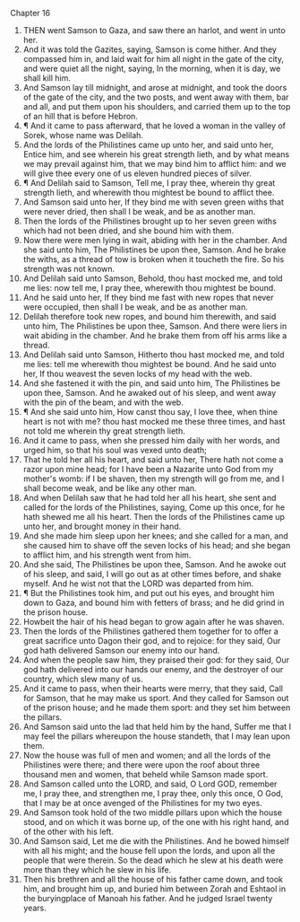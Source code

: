 

Chapter 16

1. THEN went Samson to Gaza, and saw there an harlot, and went in unto her.
2. And it was told the Gazites, saying, Samson is come hither.  And they compassed him in, and laid wait for him all night in the gate of the city, and were quiet all the night, saying, In the morning, when it is day, we shall kill him.
3. And Samson lay till midnight, and arose at midnight, and took the doors of the gate of the city, and the two posts, and went away with them, bar and all, and put them upon his shoulders, and carried them up to the top of an hill that is before Hebron.
4. ¶ And it came to pass afterward, that he loved a woman in the valley of Sorek, whose name was Delilah.
5. And the lords of the Philistines came up unto her, and said unto her, Entice him, and see wherein his great strength lieth, and by what means we may prevail against him, that we may bind him to afflict him: and we will give thee every one of us eleven hundred pieces of silver.
6. ¶ And Delilah said to Samson, Tell me, I pray thee, wherein thy great strength lieth, and wherewith thou mightest be bound to afflict thee.
7. And Samson said unto her, If they bind me with seven green withs that were never dried, then shall I be weak, and be as another man.
8. Then the lords of the Philistines brought up to her seven green withs which had not been dried, and she bound him with them.
9. Now there were men lying in wait, abiding with her in the chamber.  And she said unto him, The Philistines be upon thee, Samson.  And he brake the withs, as a thread of tow is broken when it toucheth the fire.  So his strength was not known.
10. And Delilah said unto Samson, Behold, thou hast mocked me, and told me lies: now tell me, I pray thee, wherewith thou mightest be bound.
11. And he said unto her, If they bind me fast with new ropes that never were occupied, then shall I be weak, and be as another man.
12. Delilah therefore took new ropes, and bound him therewith, and said unto him, The Philistines be upon thee, Samson.  And there were liers in wait abiding in the chamber.  And he brake them from off his arms like a thread.
13. And Delilah said unto Samson, Hitherto thou hast mocked me, and told me lies: tell me wherewith thou mightest be bound.  And he said unto her, If thou weavest the seven locks of my head with the web.
14. And she fastened it with the pin, and said unto him, The Philistines be upon thee, Samson.  And he awaked out of his sleep, and went away with the pin of the beam, and with the web.
15. ¶ And she said unto him, How canst thou say, I love thee, when thine heart is not with me?  thou hast mocked me these three times, and hast not told me wherein thy great strength lieth.
16. And it came to pass, when she pressed him daily with her words, and urged him, so that his soul was vexed unto death;
17. That he told her all his heart, and said unto her,  There hath not come a razor upon mine head; for I have been a Nazarite unto God from my mother's womb: if I be shaven, then my strength will go from me, and I shall become weak, and be like any other man.
18. And when Delilah saw that he had told her all his heart, she sent and called for the lords of the Philistines, saying, Come up this once, for he hath shewed me all his heart.  Then the lords of the Philistines came up unto her, and brought money in their hand.
19. And she made him sleep upon her knees; and she called for a man, and she caused him to shave off the seven locks of his head; and she began to afflict him, and his strength went from him.
20. And she said, The Philistines be upon thee, Samson.  And he awoke out of his sleep, and said, I will go out as at other times before, and shake myself.  And he wist not that the LORD was departed from him.
21. ¶ But the Philistines took him, and put out his eyes, and brought him down to Gaza, and bound him with fetters of brass; and he did grind in the prison house.
22. Howbeit the hair of his head began to grow again after he was shaven.
23. Then the lords of the Philistines gathered them together for to offer a great sacrifice unto Dagon their god, and to rejoice: for they said, Our god hath delivered Samson our enemy into our hand.
24. And when the people saw him, they praised their god: for they said, Our god hath delivered into our hands our enemy, and the destroyer of our country, which slew many of us.
25. And it came to pass, when their hearts were merry, that they said, Call for Samson, that he may make us sport.  And they called for Samson out of the prison house; and he made them sport: and they set him between the pillars.
26. And Samson said unto the lad that held him by the hand, Suffer me that I may feel the pillars whereupon the house standeth, that I may lean upon them.
27. Now the house was full of men and women; and all the lords of the Philistines were there; and there were upon the roof about three thousand men and women, that beheld while Samson made sport.
28. And Samson called unto the LORD, and said, O Lord GOD, remember me, I pray thee, and strengthen me, I pray thee, only this once, O God, that I may be at once avenged of the Philistines for my two eyes.
29. And Samson took hold of the two middle pillars upon which the house stood, and on which it was borne up, of the one with his right hand, and of the other with his left.
30. And Samson said, Let me die with the Philistines.  And he bowed himself with all his might; and the house fell upon the lords, and upon all the people that were therein.  So the dead which he slew at his death were more than they which he slew in his life.
31. Then his brethren and all the house of his father came down, and took him, and brought him up, and buried him between Zorah and Eshtaol in the buryingplace of Manoah his father.  And he judged Israel twenty years.
